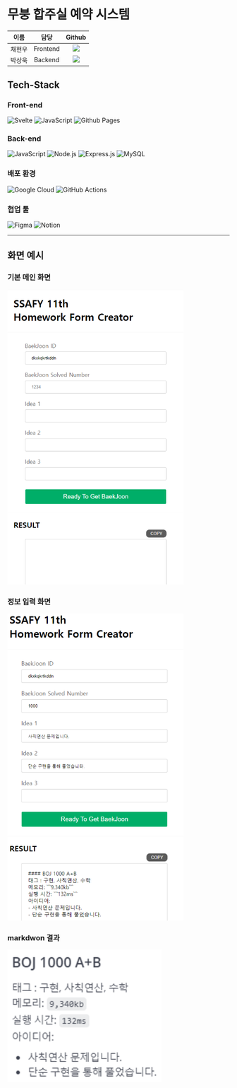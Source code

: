 # 무붕 합주실 예약 시스템

|  이름  |   담당   |                                                                                  Github                                                                                  |
| :----: | :------: | :----------------------------------------------------------------------------------------------------------------------------------------------------------------------: |
| 채현우 | Frontend | <a href="https://github.com/hyunwoo0081" target="_blank"><img src="https://img.shields.io/badge/hyunwoo0081-181717?style=flat-square&logo=github&logoColor=white"/> </a> |
| 박상욱 | Backend  |      <a href="https://github.com/sw0501" target="_blank"><img src="https://img.shields.io/badge/sw0501-181717?style=flat-square&logo=github&logoColor=white"/> </a>      |

## Tech-Stack

### Front-end

![Svelte](https://img.shields.io/badge/svelte-%23f1413d.svg?style=for-the-badge&logo=svelte&logoColor=white)
![JavaScript](https://img.shields.io/badge/javascript-%23323330.svg?style=for-the-badge&logo=javascript&logoColor=%23F7DF1E)
![Github Pages](https://img.shields.io/badge/github%20pages-121013?style=for-the-badge&logo=github&logoColor=white)

### Back-end

![JavaScript](https://img.shields.io/badge/javascript-%23323330.svg?style=for-the-badge&logo=javascript&logoColor=%23F7DF1E)
![Node.js](https://img.shields.io/badge/Node.js-339933.svg?&style=for-the-badge&logo=Node.js&logoColor=white)
![Express.js](https://img.shields.io/badge/express.js-%23404d59.svg?style=for-the-badge&logo=express&logoColor=%2361DAFB)
![MySQL](https://img.shields.io/badge/mysql-4479A1.svg?style=for-the-badge&logo=mysql&logoColor=white)

### 배포 환경

![Google Cloud](https://img.shields.io/badge/GoogleCloud-%234285F4.svg?style=for-the-badge&logo=google-cloud&logoColor=white)
![GitHub Actions](https://img.shields.io/badge/github%20actions-%232671E5.svg?style=for-the-badge&logo=githubactions&logoColor=white)

### 협업 툴

![Figma](https://img.shields.io/badge/figma-%23F24E1E.svg?style=for-the-badge&logo=figma&logoColor=white)
![Notion](https://img.shields.io/badge/Notion-%23000000.svg?style=for-the-badge&logo=notion&logoColor=white)

<hr>

## 화면 예시

<div>
    <h3>기본 메인 화면</h3>
    <img src = "https://github.com/sw0501/SSAFY-Homework-Form/blob/main/Image/main.PNG?raw=true" width="400">
    <h3>정보 입력 화면</h3>
    <img src = "https://github.com/sw0501/SSAFY-Homework-Form/blob/main/Image/result.PNG?raw=true" width="400">
    <h3>markdwon 결과</h3>
    <img src = "https://github.com/sw0501/SSAFY-Homework-Form/blob/main/Image/markdown.PNG?raw=true" width="350">
</div>
